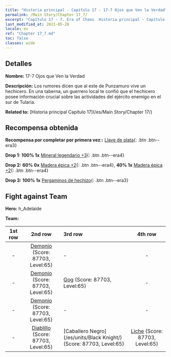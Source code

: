 ```yaml
---
title: "Historia principal - Capítulo 17 - 17-7 Ojos que Ven la Verdad"
permalink: /Main Story/Chapter 17_7/
excerpt: "Capítulo 17 - 7. Era of Chaos  Historia principal - Capítulo 17_7. 17-7 Ojos que Ven la Verdad"
last_modified_at: 2021-05-28
locale: es
ref: "Chapter 17_7.md"
toc: false
classes: wide
---
```


## Detalles

 **Nombre:** 17-7 Ojos que Ven la Verdad

 **Descripción:** Los rumores dicen que al este de Punzamuro vive un hechicero. En una taberna, un guerrero local te confió que el hechicero posee información crucial sobre las actividades del ejército enemigo en el sur de Tularia.

 **Related to:** [Historia principal Capítulo 17](/es/Main Story/Chapter 17/)

## Recompensa obtenida

 **Recompensa por completar por primera vez::** [Llave de plata](/ItemsES/con_693/){: .btn .btn--era3}

 **Drop 1:** **100% 1x** [Mineral legendario +3](/ItemsES/mat_54/){: .btn .btn--era4}

 **Drop 2:** **60% 0x** [Madera épica +2](/ItemsES/mat_48/){: .btn .btn--era4}, **40% 1x** [Madera épica +2](/ItemsES/mat_48/){: .btn .btn--era4}

 **Drop 3:** **100% 1x** [Pergaminos de hechizo](/ItemsES/con_694/){: .btn .btn--era3}


## Fight against Team
 **Hero:** h_Adelaide

 **Team:**


  | 1st row | 2nd row | 3rd row | 4th row |
  |:----:|:----:|:----|:----:|
  | - | [Demonio](/es/units/Demon/) (Score: 87703, Level:65)  | - | - |
  | - | [Demonio](/es/units/Demon/) (Score: 87703, Level:65)  | [Gog](/es/units/Gog/) (Score: 87703, Level:65)  | - |
  | - | [Demonio](/es/units/Demon/) (Score: 87703, Level:65)  | - | - |
  | - | [Diablillo](/es/units/Imp/) (Score: 87703, Level:65)  | [Caballero Negro](/es/units/Black Knight/) (Score: 87703, Level:65)  | [Liche](/es/units/Lich/) (Score: 87703, Level:65)  |



